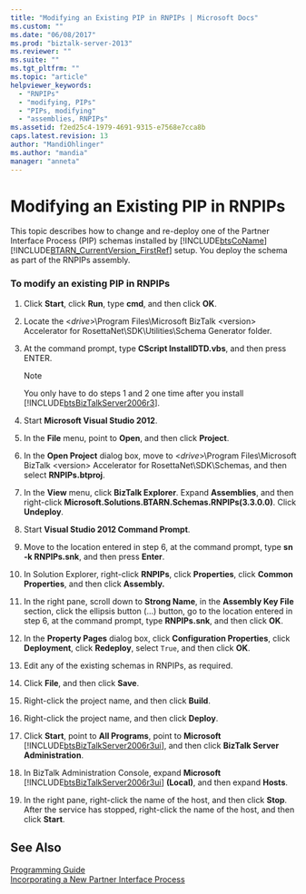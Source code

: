 ```yaml
---
title: "Modifying an Existing PIP in RNPIPs | Microsoft Docs"
ms.custom: ""
ms.date: "06/08/2017"
ms.prod: "biztalk-server-2013"
ms.reviewer: ""
ms.suite: ""
ms.tgt_pltfrm: ""
ms.topic: "article"
helpviewer_keywords: 
  - "RNPIPs"
  - "modifying, PIPs"
  - "PIPs, modifying"
  - "assemblies, RNPIPs"
ms.assetid: f2ed25c4-1979-4691-9315-e7568e7cca8b
caps.latest.revision: 13
author: "MandiOhlinger"
ms.author: "mandia"
manager: "anneta"
---
```

# Modifying an Existing PIP in RNPIPs
This topic describes how to change and re-deploy one of the Partner Interface Process (PIP) schemas installed by [!INCLUDE[btsCoName](../../includes/btsconame-md.md)][!INCLUDE[BTARN_CurrentVersion_FirstRef](../../includes/btarn-currentversion-firstref-md.md)] setup. You deploy the schema as part of the RNPIPs assembly.  
  
### To modify an existing PIP in RNPIPs  
  
1.  Click **Start**, click **Run**, type **cmd**, and then click **OK**.  
  
2.  Locate the \<*drive*>\Program Files\Microsoft BizTalk \<version> Accelerator for RosettaNet\SDK\Utilities\Schema Generator folder.  
  
3.  At the command prompt, type **CScript InstallDTD.vbs**, and then press ENTER.  
  
    > [!NOTE]
    >  You only have to do steps 1 and 2 one time after you install [!INCLUDE[btsBizTalkServer2006r3](../../includes/btsbiztalkserver2006r3-md.md)].  
  
4.  Start **Microsoft Visual Studio 2012**.  
  
5.  In the **File** menu, point to **Open**, and then click **Project**.  
  
6.  In the **Open Project** dialog box, move to \<*drive*>\Program Files\Microsoft BizTalk \<version> Accelerator for RosettaNet\SDK\Schemas, and then select **RNPIPs.btproj**.  
  
7.  In the **View** menu, click **BizTalk Explorer**. Expand **Assemblies**, and then right-click **Microsoft.Solutions.BTARN.Schemas.RNPIPs(3.3.0.0)**. Click **Undeploy**.  
  
8.  Start **Visual Studio 2012 Command Prompt**.  
  
9. Move to the location entered in step 6, at the command prompt, type **sn -k RNPIPs.snk**, and then press **Enter**.  
  
10. In Solution Explorer, right-click **RNPIPs**, click **Properties**, click **Common Properties**, and then click **Assembly.**  
  
11. In the right pane, scroll down to **Strong Name**, in the **Assembly Key File** section, click the ellipsis button (...) button, go to the location entered in step 6, at the command prompt, type **RNPIPs.snk**, and then click **OK**.  
  
12. In the **Property Pages** dialog box, click **Configuration Properties**, click **Deployment**, click **Redeploy**, select `True`, and then click **OK**.  
  
13. Edit any of the existing schemas in RNPIPs, as required.  
  
14. Click **File**, and then click **Save**.  
  
15. Right-click the project name, and then click **Build**.  
  
16. Right-click the project name, and then click **Deploy**.  
  
17. Click **Start**, point to **All Programs**, point to **Microsoft** [!INCLUDE[btsBizTalkServer2006r3ui](../../includes/btsbiztalkserver2006r3ui-md.md)], and then click **BizTalk Server Administration**.  
  
18. In BizTalk Administration Console, expand **Microsoft** [!INCLUDE[btsBizTalkServer2006r3ui](../../includes/btsbiztalkserver2006r3ui-md.md)] **(Local)**, and then expand **Hosts**.  
  
19. In the right pane, right-click the name of the host, and then click **Stop**. After the service has stopped, right-click the name of the host, and then click **Start**.  
  
## See Also  
 [Programming Guide](../../adapters-and-accelerators/accelerator-rosettanet/programming-guide2.md)   
 [Incorporating a New Partner Interface Process](../../adapters-and-accelerators/accelerator-rosettanet/incorporating-a-new-partner-interface-process.md)